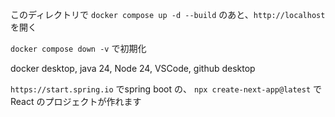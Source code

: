 このディレクトリで
`docker compose up -d --build`
のあと、`http://localhost`を開く

`docker compose down -v` で初期化

docker desktop, java 24, Node 24, VSCode, github desktop

`https://start.spring.io` でspring boot の、
`npx create-next-app@latest` でReact のプロジェクトが作れます
